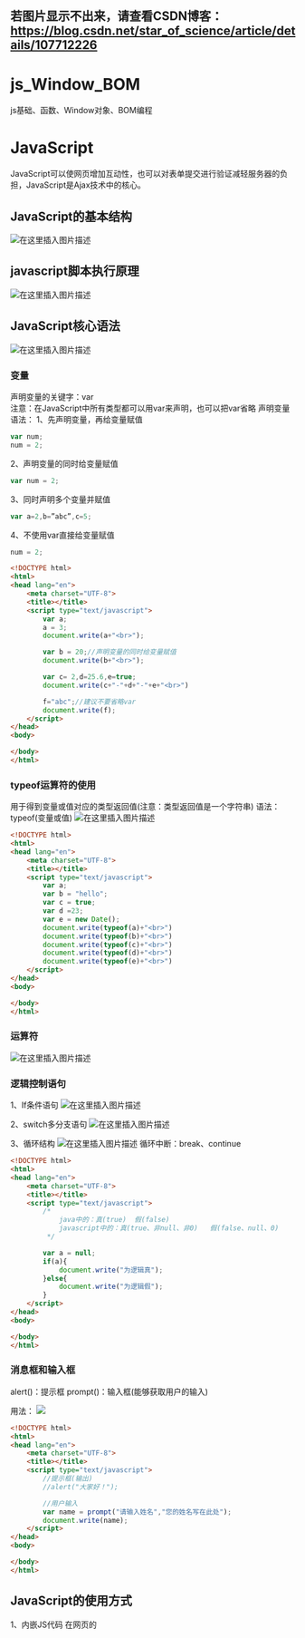 ## 若图片显示不出来，请查看CSDN博客：https://blog.csdn.net/star_of_science/article/details/107712226 

# js_Window_BOM
js基础、函数、Window对象、BOM编程

# JavaScript
JavaScript可以使网页增加互动性，也可以对表单提交进行验证减轻服务器的负担，JavaScript是Ajax技术中的核心。
## JavaScript的基本结构
![在这里插入图片描述](https://img-blog.csdnimg.cn/20200731141408165.png)
## javascript脚本执行原理
![在这里插入图片描述](https://img-blog.csdnimg.cn/20200731141553526.png?x-oss-process=image/watermark,type_ZmFuZ3poZW5naGVpdGk,shadow_10,text_aHR0cHM6Ly9ibG9nLmNzZG4ubmV0L3N0YXJfb2Zfc2NpZW5jZQ==,size_16,color_FFFFFF,t_70)
## JavaScript核心语法
![在这里插入图片描述](https://img-blog.csdnimg.cn/20200731141707775.png?x-oss-process=image/watermark,type_ZmFuZ3poZW5naGVpdGk,shadow_10,text_aHR0cHM6Ly9ibG9nLmNzZG4ubmV0L3N0YXJfb2Zfc2NpZW5jZQ==,size_16,color_FFFFFF,t_70)
### 变量
声明变量的关键字：var   
注意：在JavaScript中所有类型都可以用var来声明，也可以把var省略
声明变量语法：
1、先声明变量，再给变量赋值

```javascript
var num;
num = 2;
```

2、声明变量的同时给变量赋值

```javascript
var num = 2;
```

3、同时声明多个变量并赋值

```javascript
var a=2,b=”abc”,c=5;
```

4、不使用var直接给变量赋值

```javascript
num = 2;
```

```html
<!DOCTYPE html>
<html>
<head lang="en">
    <meta charset="UTF-8">
    <title></title>
    <script type="text/javascript">
        var a;
        a = 3;
        document.write(a+"<br>");

        var b = 20;//声明变量的同时给变量赋值
        document.write(b+"<br>");

        var c= 2,d=25.6,e=true;
        document.write(c+"-"+d+"-"+e+"<br>")

        f="abc";//建议不要省略var
        document.write(f);
    </script>
</head>
<body>

</body>
</html>
```

### typeof运算符的使用
用于得到变量或值对应的类型返回值(注意：类型返回值是一个字符串)
语法： typeof(变量或值)
![在这里插入图片描述](https://img-blog.csdnimg.cn/20200731142212919.png?x-oss-process=image/watermark,type_ZmFuZ3poZW5naGVpdGk,shadow_10,text_aHR0cHM6Ly9ibG9nLmNzZG4ubmV0L3N0YXJfb2Zfc2NpZW5jZQ==,size_16,color_FFFFFF,t_70)

```html
<!DOCTYPE html>
<html>
<head lang="en">
    <meta charset="UTF-8">
    <title></title>
    <script type="text/javascript">
        var a;
        var b = "hello";
        var c = true;
        var d =23;
        var e = new Date();
        document.write(typeof(a)+"<br>")
        document.write(typeof(b)+"<br>")
        document.write(typeof(c)+"<br>")
        document.write(typeof(d)+"<br>")
        document.write(typeof(e)+"<br>")
    </script>
</head>
<body>

</body>
</html>
```

### 运算符
![在这里插入图片描述](https://img-blog.csdnimg.cn/20200731142309621.png?x-oss-process=image/watermark,type_ZmFuZ3poZW5naGVpdGk,shadow_10,text_aHR0cHM6Ly9ibG9nLmNzZG4ubmV0L3N0YXJfb2Zfc2NpZW5jZQ==,size_16,color_FFFFFF,t_70)
### 逻辑控制语句
1、If条件语句
![在这里插入图片描述](https://img-blog.csdnimg.cn/20200731142352880.png?x-oss-process=image/watermark,type_ZmFuZ3poZW5naGVpdGk,shadow_10,text_aHR0cHM6Ly9ibG9nLmNzZG4ubmV0L3N0YXJfb2Zfc2NpZW5jZQ==,size_16,color_FFFFFF,t_70)

2、switch多分支语句
![在这里插入图片描述](https://img-blog.csdnimg.cn/20200731142600367.png?x-oss-process=image/watermark,type_ZmFuZ3poZW5naGVpdGk,shadow_10,text_aHR0cHM6Ly9ibG9nLmNzZG4ubmV0L3N0YXJfb2Zfc2NpZW5jZQ==,size_16,color_FFFFFF,t_70)

3、循环结构
![在这里插入图片描述](https://img-blog.csdnimg.cn/20200731142612844.png)
循环中断：break、continue

```html
<!DOCTYPE html>
<html>
<head lang="en">
    <meta charset="UTF-8">
    <title></title>
    <script type="text/javascript">
        /*
            java中的：真(true)  假(false)
            javascript中的：真(true、非null、非0)   假(false、null、0)
         */

        var a = null;
        if(a){
            document.write("为逻辑真");
        }else{
            document.write("为逻辑假");
        }
    </script>
</head>
<body>

</body>
</html>
```

### 消息框和输入框
alert()：提示框
prompt()：输入框(能够获取用户的输入)

用法：
![](https://img-blog.csdnimg.cn/20200731142737636.png?x-oss-process=image/watermark,type_ZmFuZ3poZW5naGVpdGk,shadow_10,text_aHR0cHM6Ly9ibG9nLmNzZG4ubmV0L3N0YXJfb2Zfc2NpZW5jZQ==,size_16,color_FFFFFF,t_70)

```html
<!DOCTYPE html>
<html>
<head lang="en">
    <meta charset="UTF-8">
    <title></title>
    <script type="text/javascript">
        //提示框(输出)
        //alert("大家好！");

        //用户输入
        var name = prompt("请输入姓名","您的姓名写在此处");
        document.write(name);
    </script>
</head>
<body>

</body>
</html>
```

## JavaScript的使用方式
1、内嵌JS代码
在网页的<script>标签中编写JS代码

```javascript
<script type="text/javascript">
	Javascript代码
</script>
```

2、外部JS文件
在网页中引入外部的JS文件来使用
引入的语法：

```javascript
<script type="text/javascript" src="js文件的路径"></script>
```

如果js代码很少，可以使用简短缩写方式

```javascript
<input name="btn" type="button" value="弹出消息框" onclick="javascript:alert('欢迎你');"/>
```
my.js
```javascript
var a;
a = 3;
document.write(a+"<br>");

var b = 20;//声明变量的同时给变量赋值
document.write(b+"<br>");

var c= 2,d=25.6,e=true;
document.write(c+"-"+d+"-"+e+"<br>")

f="abc";//建议不要省略var
document.write(f);
```
引用外部js.html
```html
<!DOCTYPE html>
<html>
<head lang="en">
    <meta charset="UTF-8">
    <title></title>
    <script type="text/javascript" src="js/my.js"></script>
</head>
<body>
    <input name="btn" type="button" value="弹出消息框" onclick="javascript:alert('欢迎你');"/>
</body>
</html>
```

# 函数
函数类似于Java中的方法，是完成特定任务的代码语句块
函数分为：系统函数、自定义函数
## 常用的系统函数
![在这里插入图片描述](https://img-blog.csdnimg.cn/2020073114370651.png?x-oss-process=image/watermark,type_ZmFuZ3poZW5naGVpdGk,shadow_10,text_aHR0cHM6Ly9ibG9nLmNzZG4ubmV0L3N0YXJfb2Zfc2NpZW5jZQ==,size_16,color_FFFFFF,t_70)

```html
<!DOCTYPE html>
<html>
<head lang="en">
    <meta charset="UTF-8">
    <title></title>
    <script type="text/javascript">
        var a = "23";
        a = parseInt(a);
        document.write(a+1);
        document.write("<br>");

        var b = "26abc";
        b = parseInt(b);//从左边开始解析，遇到不能解析的字符就停止
        document.write(b);
        document.write("<br>");

        var c = "a24bc";
        c = parseInt(c);
        document.write(c);//输出NaN(not a number)
    </script>
</head>
<body>

</body>
</html>
```

```html
<!DOCTYPE html>
<html>
<head lang="en">
    <meta charset="UTF-8">
    <title></title>
    <script type="text/javascript">
        var a = "23";
        if(isNaN(a)){//a不是数字返回true   a是数字返回false
            document.write("a不是数字");
        }else{
            document.write("a是数字")
        }
    </script>
</head>
<body>

</body>
</html>
```

## 自定义函数
自定义函数是由自己定义函数，分为无参函数、有参函数
![在这里插入图片描述](https://img-blog.csdnimg.cn/20200731143739211.png?x-oss-process=image/watermark,type_ZmFuZ3poZW5naGVpdGk,shadow_10,text_aHR0cHM6Ly9ibG9nLmNzZG4ubmV0L3N0YXJfb2Zfc2NpZW5jZQ==,size_16,color_FFFFFF,t_70)
函数调用一般和表单元素的事件一起使用，调用格式：事件名＝“函数名( )" 
例如：  onclick=”show()”
```html
<!DOCTYPE html>
<html>
<head lang="en">
    <meta charset="UTF-8">
    <title></title>
    <script type="text/javascript">
        function show(){
            for(var i=1;i<=5;i++){
                document.write("hello world!<br>")
            }
        }
        function show2(num){
            for(var i=1;i<=num;i++){
                document.write("hello world!<br>")
            }
        }
    </script>
</head>
<body>
    <input type="button" value="输出5次helloworld" onclick="show()" />
    <input type="button" value="输出helloworld" onclick="show2(prompt('请输入次数'))" />
</body>
</html>
```
# BOM
Browser Object Model的缩写，简称浏览器对象模型
![在这里插入图片描述](https://img-blog.csdnimg.cn/20200731153007838.png)

window表示浏览器对象
history表示浏览器历史记录对象
document表示文档对象
location表示地址栏对象

window对象常用属性：
![在这里插入图片描述](https://img-blog.csdnimg.cn/20200731153031522.png?x-oss-process=image/watermark,type_ZmFuZ3poZW5naGVpdGk,shadow_10,text_aHR0cHM6Ly9ibG9nLmNzZG4ubmV0L3N0YXJfb2Zfc2NpZW5jZQ==,size_16,color_FFFFFF,t_70)

```html
<!DOCTYPE html>
<html>
<head lang="en">
    <meta charset="UTF-8">
    <title></title>
    <script type="text/javascript">
        document.write("电脑屏幕的高度："+window.screen.height+"<br>");
        document.write("电脑屏幕的宽度："+window.screen.width+"<br>");
        //电脑屏幕的有效高度=电脑屏幕的高度-任务栏高度
        document.write("电脑屏幕的有效高度："+window.screen.availHeight+"<br>");
        document.write("电脑屏幕的有效宽度："+window.screen.availWidth+"<br>");
    </script>
</head>
<body>

</body>
</html>
```

常用事件：
![在这里插入图片描述](https://img-blog.csdnimg.cn/20200731153104417.png?x-oss-process=image/watermark,type_ZmFuZ3poZW5naGVpdGk,shadow_10,text_aHR0cHM6Ly9ibG9nLmNzZG4ubmV0L3N0YXJfb2Zfc2NpZW5jZQ==,size_16,color_FFFFFF,t_70)


window对象常用方法：
![在这里插入图片描述](https://img-blog.csdnimg.cn/20200731153110561.png?x-oss-process=image/watermark,type_ZmFuZ3poZW5naGVpdGk,shadow_10,text_aHR0cHM6Ly9ibG9nLmNzZG4ubmV0L3N0YXJfb2Zfc2NpZW5jZQ==,size_16,color_FFFFFF,t_70)

```html
<!DOCTYPE html>
<html>
<head lang="en">
    <meta charset="UTF-8">
    <title></title>
    <script type="text/javascript">
        //点击“确定”返回真    点击“取消”返回假
        var result = confirm("确定要删除吗？");
        if(result){
            document.write("按了确定按钮");
        }else{
            document.write("按了取消按钮");
        }
    </script>
</head>
<body>

</body>
</html>
```

open()方法的使用：
![在这里插入图片描述](https://img-blog.csdnimg.cn/20200731153117606.png?x-oss-process=image/watermark,type_ZmFuZ3poZW5naGVpdGk,shadow_10,text_aHR0cHM6Ly9ibG9nLmNzZG4ubmV0L3N0YXJfb2Zfc2NpZW5jZQ==,size_16,color_FFFFFF,t_70)

```html
<!DOCTYPE html>
<html>
<head lang="en">
    <meta charset="UTF-8">
    <title></title>
    <script type="text/javascript">
        window.open("9_Screen的使用.html","","height=300,width=300,left=200,top=200");
    </script>
</head>
<body>
    <input type="button" value="open打开窗口" onclick=" window.open('9_Screen的使用.html','','height=300,width=300,left=200,top=200')" />
</body>
</html>
```

定时函数：
setTimeout(“调用的函数”,毫秒数)：多少毫秒后执行函数
setInterval(“调用的函数”,毫秒数)：每隔多少毫秒执行一次函数

```html
<!DOCTYPE html>
<html>
<head lang="en">
    <meta charset="UTF-8">
    <title></title>
    <script type="text/javascript">
        function greet(){
            alert("帅哥美女们，晚上好！");
        }
        function startTimeout(){
            window.setTimeout("greet()",2000);
        }
        var interval;//存储interval定时对象
        function startInterval(){
            interval = window.setInterval("greet()",2000);
        }

        function deleteInterval(){
            window.clearInterval(interval);//移除定时对象
        }

    </script>
</head>
<body>
    <input type="button" value="setTimeout的使用" onclick="startTimeout()" />
    <input type="button" value="setInterval的使用" onclick="startInterval()" />
    <input type="button" value="移除setInterval" onclick="deleteInterval()" />
</body>
</html>
```

## 匿名函数
匿名函数就是指没有函数名的函数
匿名函数的两种写法：
![在这里插入图片描述](https://img-blog.csdnimg.cn/20200731153148331.png)

```html
<!DOCTYPE html>
<html>
<head lang="en">
    <meta charset="UTF-8">
    <title></title>
    <script type="text/javascript">
        //窗体加载事件(方法一)
//        window.onload = function(){//匿名函数
//            alert("大家好！");
//        }

        function greet(){
            alert("大家好！");
        }
        //窗体加载事件(方法二)
        window.onload = greet;//注意：greet后面不要加小括号

        var m = function(){
            alert("大家好！");
        }
    </script>
</head>
<body>
    <input type="button" value="问候" onclick="m()" >
</body>
</html>
```
## Date日期的使用
![在这里插入图片描述](https://img-blog.csdnimg.cn/20200731160558330.png?x-oss-process=image/watermark,type_ZmFuZ3poZW5naGVpdGk,shadow_10,text_aHR0cHM6Ly9ibG9nLmNzZG4ubmV0L3N0YXJfb2Zfc2NpZW5jZQ==,size_16,color_FFFFFF,t_70)
日期各个单位的取值范围如下：
![在这里插入图片描述](https://img-blog.csdnimg.cn/20200731160602773.png?x-oss-process=image/watermark,type_ZmFuZ3poZW5naGVpdGk,shadow_10,text_aHR0cHM6Ly9ibG9nLmNzZG4ubmV0L3N0YXJfb2Zfc2NpZW5jZQ==,size_16,color_FFFFFF,t_70)
![在这里插入图片描述](https://img-blog.csdnimg.cn/20200731160623771.png?x-oss-process=image/watermark,type_ZmFuZ3poZW5naGVpdGk,shadow_10,text_aHR0cHM6Ly9ibG9nLmNzZG4ubmV0L3N0YXJfb2Zfc2NpZW5jZQ==,size_16,color_FFFFFF,t_70)
getYear()：获取当前年份与1900年相差的年份数
getFullYear()：获取当前年份

```html
<!DOCTYPE html>
<html>
<head lang="en">
    <meta charset="UTF-8">
    <title></title>
    <script type="text/javascript">
        var date = new Date();//创建当前日期对象
        document.write(date.getFullYear()+"<br>");
        document.write((date.getMonth()+1)+"<br>");
        document.write(date.getDate()+"<br>");
        document.write(date.getHours()+"<br>");
        document.write(date.getMinutes()+"<br>");
        document.write(date.getSeconds()+"<br>");
    </script>
</head>
<body>

</body>
</html>
```
## document的使用
document常用属性：
![在这里插入图片描述](https://img-blog.csdnimg.cn/20200731161138550.png)
document常用方法：
![在这里插入图片描述](https://img-blog.csdnimg.cn/20200731161225898.png?x-oss-process=image/watermark,type_ZmFuZ3poZW5naGVpdGk,shadow_10,text_aHR0cHM6Ly9ibG9nLmNzZG4ubmV0L3N0YXJfb2Zfc2NpZW5jZQ==,size_16,color_FFFFFF,t_70)

```html
<!DOCTYPE html>
<html>
<head lang="en">
    <meta charset="UTF-8">
    <title></title>
    <script type="text/javascript">
        function changeText(){
            var d = document.getElementById("divMessage");//根据ID获取元素
            d.innerHTML = "才是真的好";//设置元素的内容
        }

        function showSubject(){
            var subjects = document.getElementsByName("subject");//根据name获取元素，返回的是一个集合
            var result = "";
            for(var i=0;i<subjects.length;i++){
                result += subjects[i].innerHTML;
            }
            alert(result);
        }

        function showDiv(){
            var divs = document.getElementsByTagName("div");//根据标签名称获取元素，返回的是一个集合
            var result = "";
            for(var i=0;i<divs.length;i++){
                result += divs[i].innerHTML;
            }
            alert(result);
        }
    </script>
</head>
<body>
    <div id="divMessage">大家好</div>
    <input type="button" value="getElementById" onclick="changeText()" />
    <br>
    <div name="subject">C#</div>
    <div name="subject">java</div>
    <div name="subject">html</div>
    <div name="subject">javascript</div>
    <input type="button" value="getElementsByName" onclick="showSubject()" />
    <input type="button" value="getElementsByTagName" onclick="showDiv()" />
</body>
</html>
```
## visibility和display
![在这里插入图片描述](https://img-blog.csdnimg.cn/20200731162239580.png?x-oss-process=image/watermark,type_ZmFuZ3poZW5naGVpdGk,shadow_10,text_aHR0cHM6Ly9ibG9nLmNzZG4ubmV0L3N0YXJfb2Zfc2NpZW5jZQ==,size_16,color_FFFFFF,t_70)
![在这里插入图片描述](https://img-blog.csdnimg.cn/20200731162244533.png?x-oss-process=image/watermark,type_ZmFuZ3poZW5naGVpdGk,shadow_10,text_aHR0cHM6Ly9ibG9nLmNzZG4ubmV0L3N0YXJfb2Zfc2NpZW5jZQ==,size_16,color_FFFFFF,t_70)
visibility和display的区别：元素设置visibility为不可见后该元素还是会占用空间，元素设置display为不可见后该元素不会占用空间。

```html
<!DOCTYPE html>
<html>
<head lang="en">
    <meta charset="UTF-8">
    <title></title>
</head>
<body>
    <div id="div1">第一个div</div>
    <div id="div2">第二个div</div>
    <div id="div3">第三个div</div>
    <input type="button" value="使用visibility隐藏第二个div" onclick="document.getElementById('div2').style.visibility='hidden'" />
    <input type="button" value="使用display隐藏第二个div" onclick="document.getElementById('div2').style.display='none'" />
</body>
</html>
```

```html
<!DOCTYPE html>
<html>
<head lang="en">
    <meta charset="UTF-8">
    <title></title>
    <script type="text/javascript">
        function showAndHidden(){
            var d = document.getElementById("myDiv");
            //控制显示和隐藏
            if(d.style.display == "none"){
                d.style.display = "block";
            }else{
                d.style.display = "none";
            }
        }
    </script>
</head>
<body>
    <div id="myDiv">大家晚上好！</div>
    <input type="button" value="显示/隐藏" onclick="showAndHidden()" />
</body>
</html>
```

## history对象
history：用来操作浏览器的历史记录
常用方法如下：
back()：返回上一个页面
forward()：进入下一个页面
go()：到哪个页面去  go(-1)表示上一个页面，相当于back()   
   go(1)表示下一个页面，相当于forward()
   go(-2)表示上上个页面
   
page1.html
```html
<!DOCTYPE html>
<html>
<head lang="en">
    <meta charset="UTF-8">
    <title></title>
</head>
<body>
    这是第一个页面<br>
    <a href="page2.html">进入第二个页面</a>
</body>
</html>
```
page2.html

```html
<!DOCTYPE html>
<html>
<head lang="en">
    <meta charset="UTF-8">
    <title></title>
</head>
<body>
    这是第二个页面<br>
    <a href="page3.html">进入第三个页面</a>
    <input type="button" value="进入到历史记录的上个页面" onclick="history.back()" />
    <input type="button" value="进入到历史记录的下个页面" onclick="history.forward()" />
</body>
</html>
```

page3.html

```html
<!DOCTYPE html>
<html>
<head lang="en">
    <meta charset="UTF-8">
    <title></title>
</head>
<body>
    这是第三个页面<br>
    <input type="button" value="GO"  onclick="history.go(-2)" >
</body>
</html>
```
## location对象
location：用来操作浏览器的地址
常用属性href：用来设置浏览器的地址  
例如：location.href=”http://www.baidu.com” 浏览器将显示百度网页
常用方法reload()：用于刷新页面

```html
<!DOCTYPE html>
<html>
<head lang="en">
    <meta charset="UTF-8">
    <title></title>
</head>
<body>
    <input type="button" value="href" onclick="location.href='http://www.baidu.com'">
    <input type="button" value="reload()" onclick="location.reload()">
</body>
</html>
```

项目代码下载github地址：[https://github.com/MandarinOrange/js_Window_BOM](https://github.com/MandarinOrange/js_Window_BOM)
